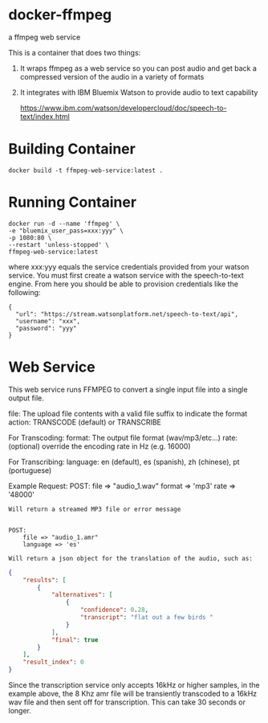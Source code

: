 # docker-ffmpeg
a ffmpeg web service

This is a container that does two things:

1) It wraps ffmpeg as a web service so you can post audio and get back a compressed version of the audio in a variety of formats
2) It integrates with IBM Bluemix Watson to provide audio to text capability
	
	https://www.ibm.com/watson/developercloud/doc/speech-to-text/index.html
	


# Building Container
```
docker build -t ffmpeg-web-service:latest .
```

# Running Container
```
docker run -d --name 'ffmpeg' \
-e "bluemix_user_pass=xxx:yyy" \
-p 1080:80 \
--restart 'unless-stopped' \
ffmpeg-web-service:latest
```

where xxx:yyy equals the service credentials provided from your watson service.  You must first create a watson service with the speech-to-text engine.
From here you should be able to provision credentials like the following:
```
{
  "url": "https://stream.watsonplatform.net/speech-to-text/api",
  "username": "xxx",
  "password": "yyy"
}
```

# Web Service
This web service runs FFMPEG to convert a single input file into a single output file.

file:   The upload file contents with a valid file suffix to indicate the format
action: TRANSCODE (default) or TRANSCRIBE

For Transcoding:
    format: The output file format (wav/mp3/etc...)
    rate:   (optional) override the encoding rate in Hz (e.g. 16000)

For Transcribing:
    language: en (default), es (spanish), zh (chinese), pt (portuguese)

Example Request:
    POST:
        file => "audio_1.wav"
        format => 'mp3'
        rate => '48000'

    Will return a streamed MP3 file or error message


    POST:
        file => "audio_1.amr"
        language => 'es'

    Will return a json object for the translation of the audio, such as:
```json
{
    "results": [
        {
            "alternatives": [
                {
                    "confidence": 0.28,
                    "transcript": "flat out a few birds "
                }
            ],
            "final": true
        }
    ],
    "result_index": 0
}
```

Since the transcription service only accepts 16kHz or higher samples, in the example above, the 8 Khz amr
file will be transiently transcoded to a 16kHz wav file and then sent off for transcription.  This can take
30 seconds or longer.
